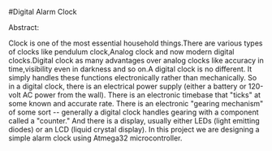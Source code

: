 #Digital Alarm Clock

Abstract:

Clock is one of the most essential household things.There are various types of clocks like pendulum clock,Analog clock and now modern digital clocks.Digital clock as
many advantages over analog clocks like accuracy in time,visibility even in darkness and so on.A digital clock is no different. It simply handles these functions
electronically rather than mechanically. So in a digital clock, there is an electrical power supply (either a battery or 120-volt AC power from the wall).
There is an electronic timebase that "ticks" at some known and accurate rate. There is an electronic "gearing mechanism" of some sort -- generally a digital clock handles
gearing with a component called a "counter." And there is a display, usually either LEDs (light emitting diodes) or an LCD (liquid crystal display).
In this project we are designing a simple alarm clock using Atmega32 microcontroller.
